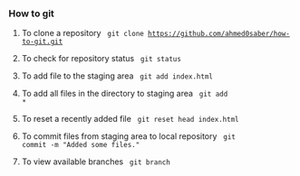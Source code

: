 ### How to git

1) To clone a repository
<code> git clone https://github.com/ahmed0saber/how-to-git.git </code>

2) To check for repository status
<code> git status </code>

3) To add file to the staging area
<code> git add index.html </code>

4) To add all files in the directory to staging area
<code> git add * </code>

5) To reset a recently added file
<code> git reset head index.html </code>

6) To commit files from staging area to local repository
<code> git commit -m "Added some files." </code>

7) To view available branches
<code> git branch </code>
